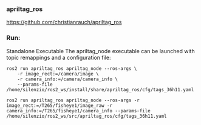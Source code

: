 
### apriltag_ros

https://github.com/christianrauch/apriltag_ros


### Run:

Standalone Executable
The apriltag_node executable can be launched with topic remappings and a configuration file:

```
ros2 run apriltag_ros apriltag_node --ros-args \
    -r image_rect:=/camera/image \
    -r camera_info:=/camera/camera_info \
    --params-file /home/silenzio/ros2_ws/install/share/apriltag_ros/cfg/tags_36h11.yaml
```

```
ros2 run apriltag_ros apriltag_node --ros-args -r image_rect:=/T265/fisheye1/image_raw -r camera_info:=/T265/fisheye1/camera_info --params-file /home/silenzio/ros2_ws/src/apriltag_ros/cfg/tags_36h11.yaml
```
